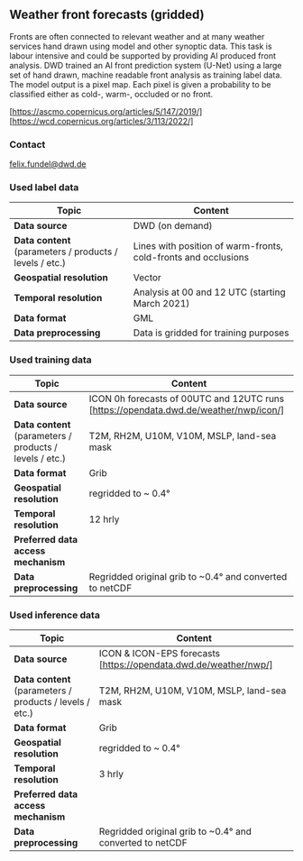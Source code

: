 
## Weather front forecasts (gridded)

Fronts are often connected to relevant weather and at many weather services hand drawn using model and other synoptic data.
This task is labour intensive and could be supported by providing AI produced front analysis.
DWD trained an AI front prediction system (U-Net) using a large set of hand drawn, machine readable front analysis as training label data.
The model output is a pixel map. Each pixel is given a probability to be classified either as cold-, warm-, occluded or no front.


[https://ascmo.copernicus.org/articles/5/147/2019/]
[https://wcd.copernicus.org/articles/3/113/2022/]


### Contact
felix.fundel@dwd.de

### Used label data

| Topic | Content |
|-------|---------|
| **Data source** | DWD (on demand) |
| **Data content** <br> (parameters / products / levels / etc.) | Lines with position of warm-fronts, cold-fronts and occlusions |
| **Geospatial resolution**| Vector |
| **Temporal resolution**| Analysis at 00 and 12 UTC (starting March 2021)|
| **Data format**| GML |
| **Data preprocessing** | Data is gridded for training purposes|



### Used training data

| Topic | Content |
|-------|---------|
| **Data source** | ICON 0h forecasts of 00UTC and 12UTC runs [https://opendata.dwd.de/weather/nwp/icon/] |
| **Data content** <br> (parameters / products / levels / etc.) | T2M, RH2M, U10M, V10M, MSLP, land-sea mask |
| **Data format**| Grib |
| **Geospatial resolution**| regridded to ~ 0.4° |
| **Temporal resolution**| 12 hrly |
| **Preferred data access mechanism** |  |
| **Data preprocessing** | Regridded original grib to ~0.4° and converted to netCDF |



### Used inference data

| Topic | Content |
|-------|---------|
| **Data source** | ICON & ICON-EPS forecasts  [https://opendata.dwd.de/weather/nwp/] |
| **Data content** <br> (parameters / products / levels / etc.) | T2M, RH2M, U10M, V10M, MSLP, land-sea mask |
| **Data format**| Grib |
| **Geospatial resolution**| regridded to ~ 0.4° |
| **Temporal resolution**| 3 hrly |
| **Preferred data access mechanism** |  |
| **Data preprocessing** | Regridded original grib to ~0.4° and converted to netCDF |


